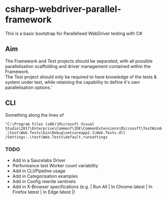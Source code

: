 # csharp-webdriver-parallel-framework

This is a basic bootstrap for Parallelised WebDriver testing with C#

## Aim

The Framework and Test projects should be separated, with all possible parallelisation scaffolding and driver management contained within the Framework.  
The Test project should only be required to have knowledge of the tests & system under test, while retaining the capability to define it's own parallelisation options.' 

## CLI

Something along the lines of

```
"C:\Program Files (x86)\Microsoft Visual Studio\2017\Enterprise\Common7\IDE\CommonExtensions\Microsoft\TestWindow\vstest.console.exe" .\test\Web.Tests\bin\Debug\netcoreapp2.1\Web.Tests.dll /Settings:.\test\Web.Tests\default.runsettings
```

### TODO

- Add in a Saucelabs Driver
- Performance test Worker count variability
- Add in CLI/Pipeline usage
- Add in Categorisation examples
- Add in Config rewrite sentinels
- Add in X-Browser specifications (e.g. | Run All | In Chrome latest | In Firefox latest | In Edge latest |)